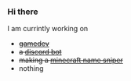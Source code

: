 ### Hi there ###
I am currintly working on
   * ~~[gamedev](https://github.com/greenstar-productions/divel)~~
   * ~~a [discord bot](https://github.com/haovipaws/mathbot)~~
   * ~~making a [minecraft name sniper](https://github.com/haovipaws/namesniper.rs)~~
   * nothing
<!--
**haovipaws/haovipaws** is a ✨ _special_ ✨ repository because its `README.md` (this file) appears on your GitHub profile.

Here are some ideas to get you started:

- 🔭 I’m currently working on ...
- 🌱 I’m currently learning ...
- 👯 I’m looking to collaborate on ...
- 🤔 I’m looking for help with ...
- 💬 Ask me about ...
- 📫 How to reach me: ...
- 😄 Pronouns: ...
- ⚡ Fun fact: ...
-->
